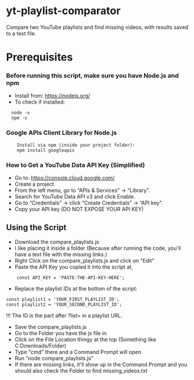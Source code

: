 # yt-playlist-comparator
Compare two YouTube playlists and find missing videos, with results saved to a text file.


# Prerequisites

### Before running this script, make sure you have Node.js and npm
- Install from: https://nodejs.org/
- To check if installed:
```
  node -v
  npm -v
```

### Google APIs Client Library for Node.js
```
    Install via npm (inside your project folder):
    npm install googleapis
```

### How to Get a YouTube Data API Key (Simplified)
- Go to: https://console.cloud.google.com/
- Create a project
- From the left menu, go to “APIs & Services” → “Library”.
- Search for YouTube Data API v3 and click Enable.
- Go to “Credentials” → click “Create Credentials” → “API key”.
- Copy your API key (DO NOT EXPOSE YOUR API KEY)

## Using the Script
- Download the compare_playlists.js
- I like placing it inside a folder (Because after running the code, you'll have a text file with the missing links.)
- Right Click on the compare_playlists.js and click on "Edit"
- Paste the API Key you copied it into the script at,
```
    const API_KEY = 'PASTE-THE-API-KEY-HERE';
```
- Replace the playlist IDs at the bottom of the script:
```
const playlist1 = 'YOUR_FIRST_PLAYLIST_ID';
const playlist2 = 'YOUR_SECOND_PLAYLIST_ID';
```
!!! The ID is the part after ?list= in a playlist URL.
- Save the compare_playlists.js
- Go to the Folder you have the js file in
- Click on the File Location thingy at the top (Something like C:Downloads/Folder)
- Type "cmd" there and a Command Prompt will open
- Run "node compare_playlists.js"
- If there are missing links, it'll show up in the Command Prompt and you should also check the Folder to find missing_videos.txt

